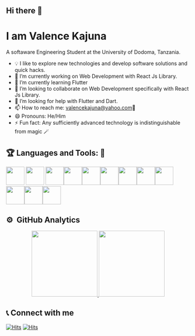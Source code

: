 ## Hi there 👋
# I am Valence Kajuna
A softaware Engineering Student at the University of Dodoma, Tanzania.

- 💡  I like to explore new technologies and develop software solutions and quick hacks.
- 🔭 I’m currently working on Web Development with React Js Library.
- 🌱 I’m currently learning Flutter
- 👯 I’m looking to collaborate on Web Development specifically with React Js Library.
- 🤔 I’m looking for help with Flutter and Dart.
- 📫 How to reach me: valencekajuna@yahoo.com📩
- 😄 Pronouns: He/Him
- ⚡ Fun fact: Any sufficiently advanced technology is indistinguishable from magic 🪄

 ## :trophy: Languages and Tools: :robot:

[<img src="https://github.com/vimalverma558/vimalverma558/blob/v2/img/icons8-html-5.svg" width="50px">](https://html.com/html5/)
[<img src="https://github.com/vimalverma558/vimalverma558/blob/v2/img/icons8-css3.svg" width="50px">](https://css-tricks.com)
<img src="https://github.com/vimalverma558/vimalverma558/blob/v2/img/icons8-bootstrap.svg" width="50px"><img src="https://github.com/vimalverma558/vimalverma558/blob/v2/img/icons8-javascript-logo.svg" width="50px"><img src="https://github.com/vimalverma558/vimalverma558/blob/v2/img/icons8-react.svg" width="50px"><img src="https://github.com/vimalverma558/vimalverma558/blob/v2/img/icons8-nodejs.svg" width="50px"><img src="https://github.com/vimalverma558/vimalverma558/blob/v2/img/icons8-mongodb.svg" width="50px"><img src="https://github.com/vimalverma558/vimalverma558/blob/v2/img/icons8-firebase.svg" width="50px"><img src="https://github.com/vimalverma558/vimalverma558/blob/v2/img/icons8-flutter.svg" width="50px"><img src="https://github.com/vimalverma558/vimalverma558/blob/v2/img/icons8-git.svg" width="50px"><img src="https://github.com/vimalverma558/vimalverma558/blob/v2/img/icons8-github.svg" width="50px"><img src="https://github.com/vimalverma558/vimalverma558/blob/v2/img/icons8-php-logo.svg" width="50px">

## ⚙️ &nbsp;GitHub Analytics

<p align="center">
<a href="https://github.com/Valence-Kajuna">
  <img height="180em" src="https://github-readme-stats-eight-theta.vercel.app/api?username=Valence-Kajuna&show_icons=true&theme=algolia&include_all_commits=true&count_private=true"/>
  <img height="180em" src="https://github-readme-stats-eight-theta.vercel.app/api/top-langs/?username=Valence-Kajuna&layout=compact&langs_count=8&theme=algolia"/>
</a>
</p>


## 📞 Connect with me
[![Hits](https://hits.seeyoufarm.com/api/count/incr/badge.svg?url=https%3A%2F%2Fwww.linkedin.com%2Fin%2Fvalence-fredrick-65ab77146%2F&count_bg=%235494D7&title_bg=%23555555&icon=linkedin.svg&icon_color=%235494D7&title=Linkedln&edge_flat=false)](https://www.linkedin.com/in/valence-fredrick-65ab77146/)
[![Hits](https://hits.seeyoufarm.com/api/count/incr/badge.svg?url=https%3A%2F%2Fwww.instagram.com%2Fvalencykajuna%2F&count_bg=%23C42D9C&title_bg=%23555555&icon=instagram.svg&icon_color=%23DB119A&title=Instagram&edge_flat=false)](https://www.instagram.com/valencykajuna/)
